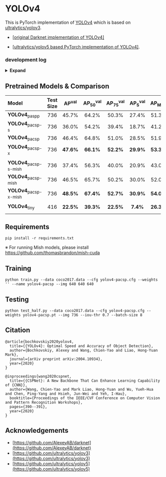 # YOLOv4

This is PyTorch implementation of [YOLOv4](https://github.com/AlexeyAB/darknet) which is based on [ultralytics/yolov3](https://github.com/ultralytics/yolov3).

* [[original Darknet implementation of YOLOv4]](https://github.com/AlexeyAB/darknet)

* [[ultralytics/yolov5 based PyTorch implementation of YOLOv4]](https://github.com/WongKinYiu/PyTorch_YOLOv4/tree/u5_preview).

### development log

<details><summary> <b>Expand</b> </summary>
  
* `2020-07-23` - support CUDA accelerated Mish activation function.
* `2020-07-19` - support and training tiny YOLOv4. [`yolov4-tiny`]()
* `2020-07-15` - design and training conditional YOLOv4. [`yolov4-pacsp-conditional`]()
* `2020-07-13` - support MixUp data augmentation.
* `2020-07-03` - design new stem layers.
* `2020-06-16` - support floating16 of GPU inference.
* `2020-06-14` - convert .pt to .weights for darknet fine-tuning.
* `2020-06-13` - update multi-scale training strategy.
* `2020-06-12` - design scaled YOLOv4 follow [ultralytics](https://github.com/ultralytics/yolov5). [`yolov4-pacsp-s`]() [`yolov4-pacsp-m`]() [`yolov4-pacsp-l`]() [`yolov4-pacsp-x`]()
* `2020-06-07` - design [scaling methods](https://github.com/WongKinYiu/PyTorch_YOLOv4/blob/master/images/scalingCSP.png) for CSP-based models. [`yolov4-pacsp-25`]() [`yolov4-pacsp-75`]()
* `2020-06-03` - update COCO2014 to COCO2017.
* `2020-05-30` - update FPN neck to CSPFPN. [`yolov4-yocsp`]() [`yolov4-yocsp-mish`]()
* `2020-05-24` - update neck of YOLOv4 to CSPPAN. [`yolov4-pacsp`]() [`yolov4-pacsp-mish`]()
* `2020-05-15` - training YOLOv4 with Mish activation function. [`yolov4-yospp-mish`]() [`yolov4-paspp-mish`]()
* `2020-05-08` - design and training YOLOv4 with FPN neck. [`yolov4-yospp`]()
* `2020-05-01` - training YOLOv4 with Leaky activation function using PyTorch. [`yolov4-paspp`]()

</details>

## Pretrained Models & Comparison

| Model | Test Size | AP<sup>val</sup> | AP<sub>50</sub><sup>val</sup> | AP<sub>75</sub><sup>val</sup> | AP<sub>S</sub><sup>val</sup> | AP<sub>M</sub><sup>val</sup> | AP<sub>L</sub><sup>val</sup> | cfg | weights |
| :-- | :-: | :-: | :-: | :-: | :-: | :-: | :-: | :-: | :-: | 
| **YOLOv4**<sub>paspp</sub> | 736 | 45.7% | 64.2% | 50.3% | 27.4% | 51.3% | 58.6% | [cfg](https://github.com/WongKinYiu/PyTorch_YOLOv4/blob/master/cfg/yolov4-paspp.cfg) | [weights](https://drive.google.com/file/d/1FraA4vmlBh5RoQB7ZGVc01UyCgxSlbpO/view?usp=sharing) |
| **YOLOv4**<sub>pacsp-s</sub> | 736 | 36.0% | 54.2% | 39.4% | 18.7% | 41.2% | 48.0% | [cfg](https://github.com/WongKinYiu/PyTorch_YOLOv4/blob/master/cfg/yolov4-pacsp-s.cfg) | [weights](https://drive.google.com/file/d/1saE6CEvNDPA_Xv34RdxYT4BbCtozuTta/view?usp=sharing) |
| **YOLOv4**<sub>pacsp</sub> | 736 | 46.4% | 64.8% | 51.0% | 28.5% | 51.9% | 59.5% | [cfg](https://github.com/WongKinYiu/PyTorch_YOLOv4/blob/master/cfg/yolov4-pacsp.cfg) | [weights](https://drive.google.com/file/d/1SPCjPnMgA8jlfIGsAnFsMPdJU8dJeo7E/view?usp=sharing) |
| **YOLOv4**<sub>pacsp-x</sub> | 736 | **47.6%** | **66.1%** | **52.2%** | **29.9%** | **53.3%** | **61.5%** | [cfg](https://github.com/WongKinYiu/PyTorch_YOLOv4/blob/master/cfg/yolov4-pacsp-x.cfg) | [weights](https://drive.google.com/file/d/1MtwO5tvXvvyloc12-wZ2lMBzGKd9hsof/view?usp=sharing) |
|  |  |  |  |  |  |  |
| **YOLOv4**<sub>pacsp-s-mish</sub> | 736 | 37.4% | 56.3% | 40.0% | 20.9% | 43.0% | 49.3% | [cfg](https://github.com/WongKinYiu/PyTorch_YOLOv4/blob/master/cfg/yolov4-pacsp-s-mish.cfg) | [weights](https://drive.google.com/file/d/1Gmy2Q6af1DQ5CAb6415cVFkIgtOIt9xs/view?usp=sharing) |
| **YOLOv4**<sub>pacsp-mish</sub> | 736 | 46.5% | 65.7% | 50.2% | 30.0% | 52.0% | 59.4% | [cfg](https://github.com/WongKinYiu/PyTorch_YOLOv4/blob/master/cfg/yolov4-pacsp-mish.cfg) | [weights](https://drive.google.com/file/d/10pw28weUtOceEexRQQrdpOjxBb79sk3u/view?usp=sharing) |
| **YOLOv4**<sub>pacsp-x-mish</sub> | 736 | **48.5%** | **67.4%** | **52.7%** | **30.9%** | **54.0%** | **62.0%** | [cfg](https://github.com/WongKinYiu/PyTorch_YOLOv4/blob/master/cfg/yolov4-pacsp-x-mish.cfg) | [weights](https://drive.google.com/file/d/1GsLaQLfl54Qt2C07mya00S0_FTpcXBdy/view?usp=sharing) |
|  |  |  |  |  |  |  |
| **YOLOv4**<sub>tiny</sub> | 416 | **22.5%** | **39.3%** | **22.5%** | **7.4%** | **26.3%** | **34.8%** | [cfg](https://github.com/WongKinYiu/PyTorch_YOLOv4/blob/master/cfg/yolov4-tiny.cfg) | [weights](https://drive.google.com/file/d/1aQKcCvTAl1uOWzzHVE9Z8Ixgikc3AuYQ/view?usp=sharing) |
|  |  |  |  |  |  |  |

## Requirements

```
pip install -r requirements.txt
```
※ For running Mish models, please install https://github.com/thomasbrandon/mish-cuda

## Training

```
python train.py --data coco2017.data --cfg yolov4-pacsp.cfg --weights '' --name yolov4-pacsp --img 640 640 640
```

## Testing

```
python test_half.py --data coco2017.data --cfg yolov4-pacsp.cfg --weights yolov4-pacsp.pt --img 736 --iou-thr 0.7 --batch-size 8
```

## Citation

```
@article{bochkovskiy2020yolov4,
  title={{YOLOv4}: Optimal Speed and Accuracy of Object Detection},
  author={Bochkovskiy, Alexey and Wang, Chien-Yao and Liao, Hong-Yuan Mark},
  journal={arXiv preprint arXiv:2004.10934},
  year={2020}
}
```

```
@inproceedings{wang2020cspnet,
  title={{CSPNet}: A New Backbone That Can Enhance Learning Capability of {CNN}},
  author={Wang, Chien-Yao and Mark Liao, Hong-Yuan and Wu, Yueh-Hua and Chen, Ping-Yang and Hsieh, Jun-Wei and Yeh, I-Hau},
  booktitle={Proceedings of the IEEE/CVF Conference on Computer Vision and Pattern Recognition Workshops},
  pages={390--391},
  year={2020}
}
```

## Acknowledgements

* [https://github.com/AlexeyAB/darknet](https://github.com/AlexeyAB/darknet)
* [https://github.com/ultralytics/yolov3](https://github.com/ultralytics/yolov3)
* [https://github.com/ultralytics/yolov5](https://github.com/ultralytics/yolov5)
